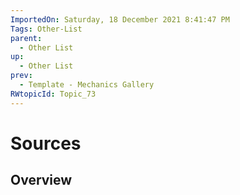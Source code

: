 ```yaml
---
ImportedOn: Saturday, 18 December 2021 8:41:47 PM
Tags: Other-List
parent:
  - Other List
up:
  - Other List
prev:
  - Template - Mechanics Gallery
RWtopicId: Topic_73
---
```

# Sources
## Overview
